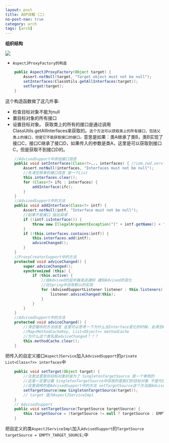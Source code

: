 ```yaml
---
layout: post
title: AOP详解（二）
no-post-nav: true
category: arch
tags: [arch]
---
```

**组织结构**

![](https://love-mh-forever.github.io/assets/images/2018/spring/aop1-1.png)

* `AspectJProxyFactory的构造`

``` java
	public AspectJProxyFactory(Object target) {
		Assert.notNull(target, "Target object must not be null");
		setInterfaces(ClassUtils.getAllInterfaces(target));
		setTarget(target);
	}
```

这个构造函数做了这几件事:
* 检查目标对象不能为null
* 置目标对象的所有接口
* 设置目标对象。
获取类上的所有的接口是通过调用ClassUtils.getAllInterfaces来获取的。`这个方法可以获取类上的所有接口，包括父类上的接口，但是它不能获取接口的接口。`意思是如果：类A继承了类B，类B实现了接口C，接口C继承了接口D，如果传入的参数是类A，这里是可以获取到接口C，但是获取不到接口D的。
``` java
	//AdvisedSupport中添加接口信息
    public void setInterfaces(Class<?>... interfaces) { //com.zwd.service.AspectJService
        Assert.notNull(interfaces, "Interfaces must not be null");
        //先清空原来的接口信息 是一个List
        this.interfaces.clear();
        for (Class<?> ifc : interfaces) {
            addInterface(ifc);
        }
    }
    //AdvisedSupport中的方法
    public void addInterface(Class<?> intf) {
        Assert.notNull(intf, "Interface must not be null");
        //如果不是接口 抛出异常
        if (!intf.isInterface()) {
            throw new IllegalArgumentException("[" + intf.getName() + "] is not an interface");
        }
        if (!this.interfaces.contains(intf)) {
            this.interfaces.add(intf);
            adviceChanged();
        }
    }
    //ProxyCreatorSupport中的方法
    protected void adviceChanged() {
        super.adviceChanged();
        synchronized (this) {
            if (this.active) {
                //给Advised的监听器发送通知 通知Advised的变化 
                //在Spring中没有默认的实现
                for (AdvisedSupportListener listener : this.listeners) {
                    listener.adviceChanged(this);
                }
            }
        }
    }
    //AdvisedSupport中的方法
    protected void adviceChanged() {
        //清空缓存的方法信息 这里可以思考一下为什么当Interface变化的时候，会清空methodCache
        //Map<MethodCacheKey, List<Object>> methodCache
        //为什么这个类名是adviceChanged？？？
        this.methodCache.clear();
    }

```

把传入的自定义接口`AspectJService`加入`AdvisedSupport`的`private List<Class<?>> interfaces`中

``` java
    public void setTarget(Object target) {
        //注意这里是将目标对象封装为了 SingletonTargetSource 是一个单例的
        //这里一定要记着 SingletonTargetSource中存放的是我们的目标对象 不是代理对象
        //这里调用的是AdvisedSupport中的方法 setTargetSource这个方法是Advised中定义的方法
        setTargetSource(new SingletonTargetSource(target));
        // target 值为AspectJServiceImpl
    }
    // AdvisedSupport 
    public void setTargetSource(TargetSource targetSource) {
        this.targetSource = (targetSource != null ? targetSource : EMPTY_TARGET_SOURCE);
    }
```
把自定义的类`AspectJServiceImpl`加入`AdvisedSupport`的`TargetSource targetSource = EMPTY_TARGET_SOURCE;`中


